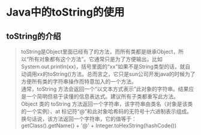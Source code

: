# Java中的toString的使用 #

## toString的介绍 ##

> toString是Object里面已经有了的方法，而所有类都是继承Object，所以“所有对象都有这个方法”。它通常只是为了方便输出，比如System.out.println(xx)，括号里面的“xx”如果不是String类型的话，就自动调用xx的toString()方法。总而言之，它只是sun公司开发java的时候为了方便所有类的字符串操作而特意加入的一个方法。    
> 通常，toString 方法会返回一个“以文本方式表示”此对象的字符串。结果应是一个简明但易于读懂的信息表达式。建议所有子类都重写此方法。   
Object 类的 toString 方法返回一个字符串，该字符串由类名（对象是该类的一个实例）、at 标记符“@”和此对象哈希码的无符号十六进制表示组成。换句话说，该方法返回一个字符串，它的值等于：   
getClass().getName() + '@' + Integer.toHexString(hashCode())
